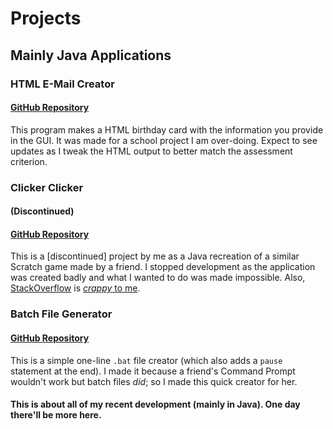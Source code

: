 # Projects
## Mainly Java Applications

### HTML E-Mail Creator
#### [GitHub Repository](https://github.com/Toydotgame/emailHTMLGenerator)
This program makes a HTML birthday card with the information you provide in the GUI. It was made for a school project I am over-doing.
Expect to see updates as I tweak the HTML output to better match the assessment criterion.

### Clicker Clicker
#### (Discontinued)
#### [GitHub Repository](https://github.com/Toydotgame/ClickerClicker)
This is a \[discontinued\] project by me as a Java recreation of a similar Scratch game made by a friend. I stopped development as the application was created badly and what I wanted to do was made impossible. Also, [StackOverflow](https://stackoverflow.com/questions/62480554/whats-a-simple-way-to-slow-down-a-loop) is [_crappy_ to me](https://stackoverflow.com/questions/62727185/how-can-i-make-a-slow-loop).

### Batch File Generator
#### [GitHub Repository](https://github.com/Toydotgame/batFileGenerator)
This is a simple one-line `.bat` file creator (which also adds a `pause` statement at the end). I made it because a friend's Command Prompt wouldn't work but batch files _did_; so I made this quick creator for her.

#### This is about all of my recent development (mainly in Java). One day there'll be more here.

